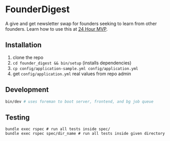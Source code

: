 # FounderDigest
A give and get newsletter swap for founders seeking to learn from other founders.  Learn how to use this at [24 Hour MVP](https://founderhacker.com/24-hour-mvp).

## Installation
1. clone the repo
1. `cd founder_digest && bin/setup` (installs dependencies)
1. `cp config/application-sample.yml config/application.yml`
1. get `config/application.yml` real values from repo admin

## Development
```sh
bin/dev # uses foreman to boot server, frontend, and bg job queue
```

## Testing
```
bundle exec rspec # run all tests inside spec/
bundle exec rspec spec/dir_name # run all tests inside given directory
```